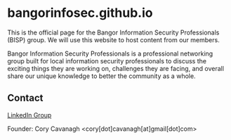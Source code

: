 # bangorinfosec.github.io

This is the official page for the Bangor Information Security Professionals (BISP) group. We will use this website to host content from our members. 

Bangor Information Security Professionals is a professional networking group built for local information security professionals to discuss the exciting things they are working on, challenges they are facing, and overall share our unique knowledge to better the community as a whole.

## Contact
[LinkedIn Group](https://www.linkedin.com/groups/7054424)

Founder: Cory Cavanagh <cory[dot]cavanagh[at]gmail[dot]com>
